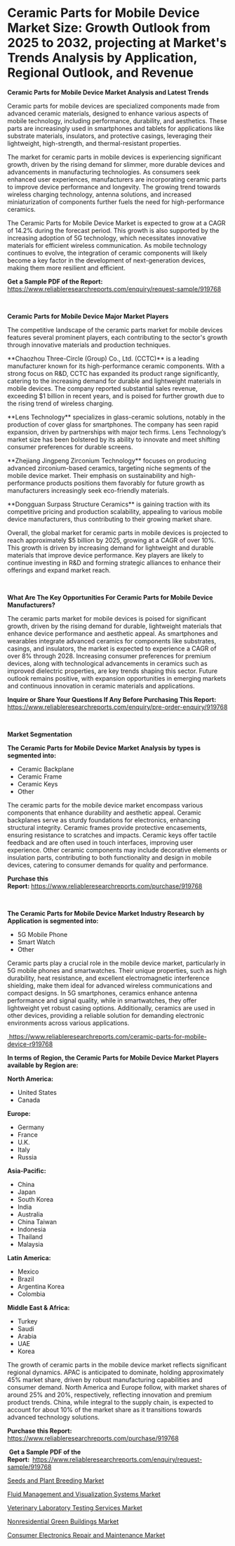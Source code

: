 <p><h1>Ceramic Parts for Mobile Device Market Size: Growth Outlook from 2025 to 2032, projecting at Market's Trends Analysis by Application, Regional Outlook, and Revenue</h1></p><p><strong>Ceramic Parts for Mobile Device Market Analysis and Latest Trends</strong></p>
<p><p>Ceramic parts for mobile devices are specialized components made from advanced ceramic materials, designed to enhance various aspects of mobile technology, including performance, durability, and aesthetics. These parts are increasingly used in smartphones and tablets for applications like substrate materials, insulators, and protective casings, leveraging their lightweight, high-strength, and thermal-resistant properties. </p><p>The market for ceramic parts in mobile devices is experiencing significant growth, driven by the rising demand for slimmer, more durable devices and advancements in manufacturing technologies. As consumers seek enhanced user experiences, manufacturers are incorporating ceramic parts to improve device performance and longevity. The growing trend towards wireless charging technology, antenna solutions, and increased miniaturization of components further fuels the need for high-performance ceramics.</p><p>The Ceramic Parts for Mobile Device Market is expected to grow at a CAGR of 14.2% during the forecast period. This growth is also supported by the increasing adoption of 5G technology, which necessitates innovative materials for efficient wireless communication. As mobile technology continues to evolve, the integration of ceramic components will likely become a key factor in the development of next-generation devices, making them more resilient and efficient.</p></p>
<p><strong>Get a Sample PDF of the Report:&nbsp;</strong> <a href="https://www.reliableresearchreports.com/enquiry/request-sample/919768?utm_campaign=28&utm_medium=2&utm_source=Github&utm_content=ia&utm_term=07032025&utm_id=ceramic-parts-for-mobile-device">https://www.reliableresearchreports.com/enquiry/request-sample/919768</a></p>
<p>&nbsp;</p>
<p><strong>Ceramic Parts for Mobile Device Major Market Players</strong></p>
<p><p>The competitive landscape of the ceramic parts market for mobile devices features several prominent players, each contributing to the sector's growth through innovative materials and production techniques. </p><p>**Chaozhou Three-Circle (Group) Co., Ltd. (CCTC)** is a leading manufacturer known for its high-performance ceramic components. With a strong focus on R&D, CCTC has expanded its product range significantly, catering to the increasing demand for durable and lightweight materials in mobile devices. The company reported substantial sales revenue, exceeding $1 billion in recent years, and is poised for further growth due to the rising trend of wireless charging.</p><p>**Lens Technology** specializes in glass-ceramic solutions, notably in the production of cover glass for smartphones. The company has seen rapid expansion, driven by partnerships with major tech firms. Lens Technology’s market size has been bolstered by its ability to innovate and meet shifting consumer preferences for durable screens. </p><p>**Zhejiang Jingpeng Zirconium Technology** focuses on producing advanced zirconium-based ceramics, targeting niche segments of the mobile device market. Their emphasis on sustainability and high-performance products positions them favorably for future growth as manufacturers increasingly seek eco-friendly materials.</p><p>**Dongguan Surpass Structure Ceramics** is gaining traction with its competitive pricing and production scalability, appealing to various mobile device manufacturers, thus contributing to their growing market share. </p><p>Overall, the global market for ceramic parts in mobile devices is projected to reach approximately $5 billion by 2025, growing at a CAGR of over 10%. This growth is driven by increasing demand for lightweight and durable materials that improve device performance. Key players are likely to continue investing in R&D and forming strategic alliances to enhance their offerings and expand market reach.</p></p>
<p>&nbsp;</p>
<p><strong>What Are The Key Opportunities For Ceramic Parts for Mobile Device Manufacturers?</strong></p>
<p><p>The ceramic parts market for mobile devices is poised for significant growth, driven by the rising demand for durable, lightweight materials that enhance device performance and aesthetic appeal. As smartphones and wearables integrate advanced ceramics for components like substrates, casings, and insulators, the market is expected to experience a CAGR of over 8% through 2028. Increasing consumer preferences for premium devices, along with technological advancements in ceramics such as improved dielectric properties, are key trends shaping this sector. Future outlook remains positive, with expansion opportunities in emerging markets and continuous innovation in ceramic materials and applications.</p></p>
<p><strong>Inquire or Share Your Questions If Any Before Purchasing This Report:</strong> <a href="https://www.reliableresearchreports.com/enquiry/pre-order-enquiry/919768?utm_campaign=28&utm_medium=2&utm_source=Github&utm_content=ia&utm_term=07032025&utm_id=ceramic-parts-for-mobile-device">https://www.reliableresearchreports.com/enquiry/pre-order-enquiry/919768</a></p>
<p>&nbsp;</p>
<p><strong>Market Segmentation</strong></p>
<p><strong>The Ceramic Parts for Mobile Device Market Analysis by types is segmented into:</strong></p>
<p><ul><li>Ceramic Backplane</li><li>Ceramic Frame</li><li>Ceramic Keys</li><li>Other</li></ul></p>
<p><p>The ceramic parts for the mobile device market encompass various components that enhance durability and aesthetic appeal. Ceramic backplanes serve as sturdy foundations for electronics, enhancing structural integrity. Ceramic frames provide protective encasements, ensuring resistance to scratches and impacts. Ceramic keys offer tactile feedback and are often used in touch interfaces, improving user experience. Other ceramic components may include decorative elements or insulation parts, contributing to both functionality and design in mobile devices, catering to consumer demands for quality and performance.</p></p>
<p><strong>Purchase this Report:&nbsp;</strong><a href="https://www.reliableresearchreports.com/purchase/919768?utm_campaign=28&utm_medium=2&utm_source=Github&utm_content=ia&utm_term=07032025&utm_id=ceramic-parts-for-mobile-device">https://www.reliableresearchreports.com/purchase/919768</a></p>
<p>&nbsp;</p>
<p><strong>The Ceramic Parts for Mobile Device Market Industry Research by Application is segmented into:</strong></p>
<p><ul><li>5G Mobile Phone</li><li>Smart Watch</li><li>Other</li></ul></p>
<p><p>Ceramic parts play a crucial role in the mobile device market, particularly in 5G mobile phones and smartwatches. Their unique properties, such as high durability, heat resistance, and excellent electromagnetic interference shielding, make them ideal for advanced wireless communications and compact designs. In 5G smartphones, ceramics enhance antenna performance and signal quality, while in smartwatches, they offer lightweight yet robust casing options. Additionally, ceramics are used in other devices, providing a reliable solution for demanding electronic environments across various applications.</p></p>
<p><a href="https://www.reliableresearchreports.com/ceramic-parts-for-mobile-device-r919768?utm_campaign=28&utm_medium=2&utm_source=Github&utm_content=ia&utm_term=07032025&utm_id=ceramic-parts-for-mobile-device">&nbsp;https://www.reliableresearchreports.com/ceramic-parts-for-mobile-device-r919768</a></p>
<p><strong>In terms of Region, the Ceramic Parts for Mobile Device Market Players available by Region are:</strong></p>
<p>
    <p> <strong> North America: </strong>
        <ul>
            <li>United States</li>
            <li>Canada</li>
        </ul>
        </p> 
    <p> <strong> Europe: </strong>
        <ul>
            <li>Germany</li>
            <li>France</li>
            <li>U.K.</li>
            <li>Italy</li>
            <li>Russia</li>
        </ul>
        </p> 
    <p> <strong> Asia-Pacific: </strong>
        <ul>
            <li>China</li>
            <li>Japan</li>
            <li>South Korea</li>
            <li>India</li>
            <li>Australia</li>
            <li>China Taiwan</li>
            <li>Indonesia</li>
            <li>Thailand</li>
            <li>Malaysia</li>
        </ul>
        </p> 
    <p> <strong> Latin America: </strong>
        <ul>
            <li>Mexico</li>
            <li>Brazil</li>
            <li>Argentina Korea</li>
            <li>Colombia</li>
        </ul>
        </p> 
    <p> <strong> Middle East & Africa: </strong>
        <ul>
            <li>Turkey</li>
            <li>Saudi</li>
            <li>Arabia</li>
            <li>UAE</li>
            <li>Korea</li>
        </ul>
    </p>
    </p>
<p><p>The growth of ceramic parts in the mobile device market reflects significant regional dynamics. APAC is anticipated to dominate, holding approximately 45% market share, driven by robust manufacturing capabilities and consumer demand. North America and Europe follow, with market shares of around 25% and 20%, respectively, reflecting innovation and premium product trends. China, while integral to the supply chain, is expected to account for about 10% of the market share as it transitions towards advanced technology solutions.</p></p>
<p><strong>Purchase this Report: </strong><a href="https://www.reliableresearchreports.com/purchase/919768?utm_campaign=28&utm_medium=2&utm_source=Github&utm_content=ia&utm_term=07032025&utm_id=ceramic-parts-for-mobile-device">https://www.reliableresearchreports.com/purchase/919768</a></p>
<p>&nbsp;<strong>Get a Sample PDF of the Report:&nbsp;&nbsp;</strong><a href="https://www.reliableresearchreports.com/enquiry/request-sample/919768?utm_campaign=28&utm_medium=2&utm_source=Github&utm_content=ia&utm_term=07032025&utm_id=ceramic-parts-for-mobile-device">https://www.reliableresearchreports.com/enquiry/request-sample/919768</a></p>
<p><strong></strong></p>
<p><p><a href="https://github.com/anggigpps/Market-Research-Report-List-1/blob/main/seeds-and-plant-breeding-market.md?utm_campaign=28&utm_medium=2&utm_source=Github&utm_content=ia&utm_term=07032025&utm_id=ceramic-parts-for-mobile-device">Seeds and Plant Breeding Market</a></p><p><a href="https://github.com/sharphadan/Market-Research-Report-List-1/blob/main/fluid-management-and-visualization-systems-market.md?utm_campaign=28&utm_medium=2&utm_source=Github&utm_content=ia&utm_term=07032025&utm_id=ceramic-parts-for-mobile-device">Fluid Management and Visualization Systems Market</a></p><p><a href="https://github.com/oeungcolesh0/Market-Research-Report-List-1/blob/main/veterinary-laboratory-testing-services-market.md?utm_campaign=28&utm_medium=2&utm_source=Github&utm_content=ia&utm_term=07032025&utm_id=ceramic-parts-for-mobile-device">Veterinary Laboratory Testing Services Market</a></p><p><a href="https://github.com/chaiszepkadk/Market-Research-Report-List-1/blob/main/nonresidential-green-buildings-market.md?utm_campaign=28&utm_medium=2&utm_source=Github&utm_content=ia&utm_term=07032025&utm_id=ceramic-parts-for-mobile-device">Nonresidential Green Buildings Market</a></p><p><a href="https://github.com/neiridionna/Market-Research-Report-List-1/blob/main/consumer-electronics-repair-and-maintenance-market.md?utm_campaign=28&utm_medium=2&utm_source=Github&utm_content=ia&utm_term=07032025&utm_id=ceramic-parts-for-mobile-device">Consumer Electronics Repair and Maintenance Market</a></p></p>